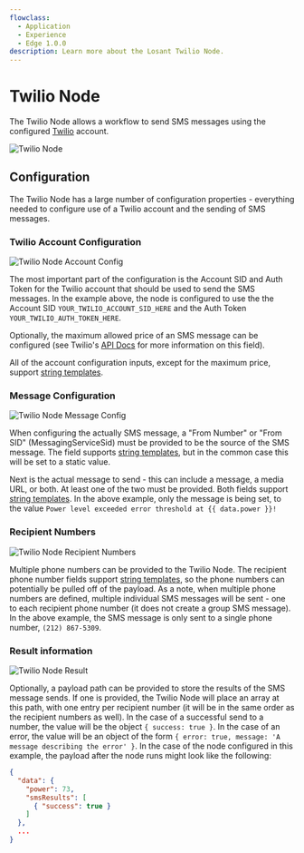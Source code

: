 ```yaml
---
flowclass:
  - Application
  - Experience
  - Edge 1.0.0
description: Learn more about the Losant Twilio Node.
---
```


# Twilio Node

The Twilio Node allows a workflow to send SMS messages using the configured [Twilio](https://www.twilio.com/) account.

![Twilio Node](/images/workflows/outputs/twilio-node.png "Twilio Node")

## Configuration

The Twilio Node has a large number of configuration properties - everything needed to configure use of a Twilio account and the sending of SMS messages.

### Twilio Account Configuration

![Twilio Node Account Config](/images/workflows/outputs/twilio-node-account-config.png "Twilio Node Account Config")

The most important part of the configuration is the Account SID and Auth Token for the Twilio account that should be used to send the SMS messages. In the example above, the node is configured to use the the Account SID `YOUR_TWILIO_ACCOUNT_SID_HERE` and the Auth Token `YOUR_TWILIO_AUTH_TOKEN_HERE`.

Optionally, the maximum allowed price of an SMS message can be configured (see Twilio's [API Docs](https://www.twilio.com/docs/api/rest/sending-messages) for more information on this field).

All of the account configuration inputs, except for the maximum price, support [string templates](/workflows/accessing-payload-data/#string-templates).

### Message Configuration

![Twilio Node Message Config](/images/workflows/outputs/twilio-node-message-config.png "Twilio Node Message Config")

When configuring the actually SMS message, a "From Number" or "From SID" (MessagingServiceSid) must be provided to be the source of the SMS message. The field supports [string templates](/workflows/accessing-payload-data/#string-templates), but in the common case this will be set to a static value.

Next is the actual message to send - this can include a message, a media URL, or both. At least one of the two must be provided. Both fields support [string templates](/workflows/accessing-payload-data/#string-templates). In the above example, only the message is being set, to the value `Power level exceeded error threshold at {{ data.power }}!`

### Recipient Numbers

![Twilio Node Recipient Numbers](/images/workflows/outputs/twilio-node-recipient-numbers.png "Twilio Node Recipient Numbers")

Multiple phone numbers can be provided to the Twilio Node. The recipient phone number fields support [string templates](/workflows/accessing-payload-data/#string-templates), so the phone numbers can potentially be pulled off of the payload. As a note, when multiple phone numbers are defined, multiple individual SMS messages will be sent - one to each recipient phone number (it does not create a group SMS message). In the above example, the SMS message is only sent to a single phone number, `(212) 867-5309`.

### Result information

![Twilio Node Result](/images/workflows/outputs/twilio-node-result.png "Twilio Node Result")

Optionally, a payload path can be provided to store the results of the SMS message sends. If one is provided, the Twilio Node will place an array at this path, with one entry per recipient number (it will be in the same order as the recipient numbers as well). In the case of a successful send to a number, the value will be the object `{ success: true }`. In the case of an error, the value will be an object of the form `{ error: true, message: 'A message describing the error' }`. In the case of the node configured in this example, the payload after the node runs might look like the following:

```json
{
  "data": {
    "power": 73,
    "smsResults": [
      { "success": true }
    ]
  },
  ...
}
```
